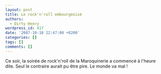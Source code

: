 ```yaml
---
layout: post
title: Le rock'n'roll embourgeoisé
authors:
  - Dirty Henry
wordpress_id: 417
date: '2007-10-18 22:47:00 +0200'
categories: []
tags: []
comments: []
---
```

Ce soir, la soirée de rock'n'roll de la Maroquinerie a commencé à l'heure dite. Seul le contraire aurait pu être pire. Le monde va mal !
